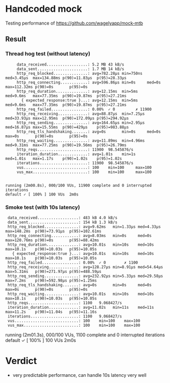 # Handcoded mock

Testing performance of https://github.com/wagelyapp/mock-mtb

## Result

### Thread hog test (without latency)

```
     data_received..................: 5.2 MB 43 kB/s
     data_sent......................: 1.7 MB 14 kB/s
     http_req_blocked...............: avg=782.28µs min=750ns  med=3.45µs  max=134.88ms p(90)=11.83µs  p(95)=28.33µs
     http_req_connecting............: avg=596.86µs min=0s     med=0s      max=112.32ms p(90)=0s       p(95)=0s
     http_req_duration..............: avg=12.15ms  min=5ms    med=9.6ms   max=77.35ms  p(90)=19.87ms  p(95)=27.21ms
       { expected_response:true }...: avg=12.15ms  min=5ms    med=9.6ms   max=77.35ms  p(90)=19.87ms  p(95)=27.21ms
     http_req_failed................: 0.00%  ✓ 0         ✗ 11900
     http_req_receiving.............: avg=88.87µs  min=7.25µs med=33.93µs max=12.95ms  p(90)=172.09µs p(95)=294.92µs
     http_req_sending...............: avg=164.65µs min=2.95µs med=16.87µs max=15.55ms  p(90)=429µs    p(95)=983.88µs
     http_req_tls_handshaking.......: avg=0s       min=0s     med=0s      max=0s       p(90)=0s       p(95)=0s
     http_req_waiting...............: avg=11.89ms  min=4.96ms med=9.31ms  max=77.25ms  p(90)=19.56ms  p(95)=26.79ms
     http_reqs......................: 11900  98.545876/s
     iteration_duration.............: avg=1.01s    min=1s     med=1.01s   max=1.17s    p(90)=1.02s    p(95)=1.02s
     iterations.....................: 11900  98.545876/s
     vus............................: 100    min=100     max=100
     vus_max........................: 100    min=100     max=100


running (2m00.8s), 000/100 VUs, 11900 complete and 0 interrupted iterations
default ✓ [ 100% ] 100 VUs  2m0s
```

### Smoke test (with 10s latency)

     data_received..................: 483 kB 4.0 kB/s
     data_sent......................: 154 kB 1.3 kB/s
     http_req_blocked...............: avg=9.62ms   min=1.33µs med=4.33µs  max=148.2ms  p(90)=73.91µs  p(95)=102.61ms
     http_req_connecting............: avg=8.03ms   min=0s     med=0s      max=120.76ms p(90)=0s       p(95)=88.42ms
     http_req_duration..............: avg=10.01s   min=10s    med=10s     max=10.1s    p(90)=10.03s   p(95)=10.05s
       { expected_response:true }...: avg=10.01s   min=10s    med=10s     max=10.1s    p(90)=10.03s   p(95)=10.05s
     http_req_failed................: 0.00%  ✓ 0        ✗ 1100
     http_req_receiving.............: avg=128.27µs min=8.91µs med=54.64µs max=5.31ms   p(90)=271.97µs p(95)=488.59µs
     http_req_sending...............: avg=232.92µs min=5.33µs med=29.58µs max=7.2ms    p(90)=592.98µs p(95)=1.25ms
     http_req_tls_handshaking.......: avg=0s       min=0s     med=0s      max=0s       p(90)=0s       p(95)=0s
     http_req_waiting...............: avg=10.01s   min=10s    med=10s     max=10.1s    p(90)=10.03s   p(95)=10.05s
     http_reqs......................: 1100   9.068427/s
     iteration_duration.............: avg=11.02s   min=11s    med=11s     max=11.2s    p(90)=11.04s   p(95)=11.16s
     iterations.....................: 1100   9.068427/s
     vus............................: 100    min=100    max=100
     vus_max........................: 100    min=100    max=100


running (2m01.3s), 000/100 VUs, 1100 complete and 0 interrupted iterations
default ✓ [ 100% ] 100 VUs  2m0s

# Verdict

- very predictable performance, can handle 10s latency very well